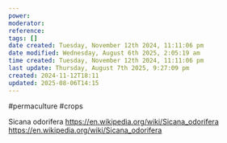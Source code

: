 ```yaml
---
power: 
moderator: 
reference: 
tags: []
date created: Tuesday, November 12th 2024, 11:11:06 pm
date modified: Wednesday, August 6th 2025, 2:05:19 am
time created: Tuesday, November 12th 2024, 11:11:06 pm
last update: Thursday, August 7th 2025, 9:27:09 pm
created: 2024-11-12T18:11
updated: 2025-08-06T14:15
---
```

#permaculture #crops 

Sicana odorifera
https://en.wikipedia.org/wiki/Sicana_odorifera
https://en.wikipedia.org/wiki/Sicana_odorifera